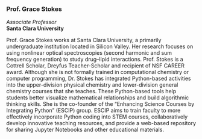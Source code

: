 ### Prof. Grace Stokes

*Associate Professor*  
**Santa Clara University**  

Prof. Grace Stokes works at Santa Clara University, a primarily undergraduate institution located in Silicon Valley. 
Her research focuses on using nonlinear optical spectroscopies (second harmonic and sum frequency generation) to study drug–lipid interactions. 
Prof. Stokes is a Cottrell Scholar, Dreyfus Teacher-Scholar and recipient of NSF CAREER award. 
Although she is not formally trained in computational chemistry or computer programming, 
Dr. Stokes has integrated Python-based activities into the upper-division physical chemistry and lower-division general chemistry courses that she teaches. 
These Python-based tools help students better visualize mathematical relationships and build algorithmic thinking skills. 
She is the co-founder of the “Enhancing Science Courses by Integrating Python” (ESCIP) group. 
ESCIP aims to train faculty to more effectively incorporate Python coding into STEM courses, collaboratively develop innovative teaching resources, and provide a web-based repository for sharing Jupyter Notebooks and other educational materials.